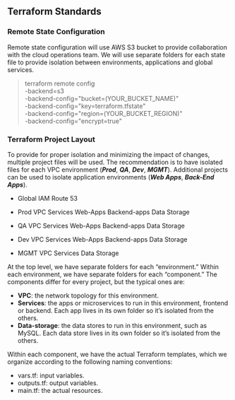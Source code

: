 ## Terraform Standards

### Remote State Configuration

Remote state configuration will use AWS S3 bucket to provide collaboration with the cloud
operations team.  We will use separate folders for each state file to provide isolation
between environments, applications and global services.

>terraform remote config \
    -backend=s3 \
    -backend-config="bucket=(YOUR_BUCKET_NAME)" \
    -backend-config="key=terraform.tfstate" \
    -backend-config="region=(YOUR_BUCKET_REGION)" \
    -backend-config="encrypt=true"


### Terraform Project Layout

To provide for proper isolation and minimizing the impact of changes, multiple project 
files will be used.  The recommendation is to have isolated files for each VPC environment
(**_Prod_**, **_QA_**, **_Dev_**, **_MGMT_**). Additional projects can be used to isolate
application environments (**_Web Apps_**, **_Back-End Apps_**).


* Global
	IAM
	Route 53

* Prod
	VPC
	Services
		Web-Apps
		Backend-apps
	Data Storage 
	
* QA
	VPC
	Services
		Web-Apps
		Backend-apps
	Data Storage
	
* Dev
	VPC
	Services
		Web-Apps
		Backend-apps
	Data Storage

* MGMT
	VPC
	Services
	Data Storage
	
At the top level, we have separate folders for each “environment.” Within each 
environment, we have separate folders for each “component.” The components differ for 
every project, but the typical ones are:

* **VPC**: the network topology for this environment.
* **Services**: the apps or microservices to run in this environment, frontend or backend. 
	Each app lives in its own folder so it’s isolated from the others.
* **Data-storage**: the data stores to run in this environment, such as MySQL. Each data 
	store lives in its own folder so it’s isolated from the others.
	
Within each component, we have the actual Terraform templates, which we organize according 
to the following naming conventions:

* vars.tf: input variables.
* outputs.tf: output variables.
* main.tf: the actual resources.